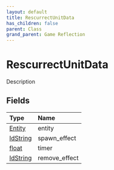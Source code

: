 ```yaml
---
layout: default
title: RescurrectUnitData
has_children: false
parent: Class
grand_parent: Game Reflection
---
```

# RescurrectUnitData
Description 

## Fields

| Type | Name |
|:-------------|:--------------|
| [Entity](/docs/game-reflection/classes/entity) | entity |
| [IdString](/docs/game-reflection/components/id_string) | spawn_effect |
| [float](/docs/game-reflection/components/float) | timer |
| [IdString](/docs/game-reflection/components/id_string) | remove_effect |

